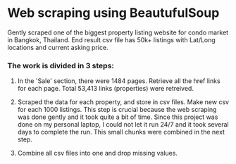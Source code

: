 # Web scraping using BeautufulSoup

Gently scraped one of the biggest property listing website for condo market in Bangkok, Thailand. End result csv file has 50k+ listings with Lat/Long locations and current asking price.

### The work is divided in 3 steps:

1. In the 'Sale' section, there were 1484 pages. Retrieve all the href links for each page. Total 53,413 links (properties) were retreived.

2. Scraped the data for each property, and store in csv files. Make new csv for each 1000 listings. This step is crucial because the web scraping was done gently and it took quite a bit of time. Since this project was done on my personal laptop, I could not let it run 24/7 and it took several days to complete the run. This small chunks were combined in the next step. 

3. Combine all csv files into one and drop missing values.
